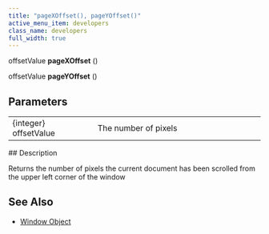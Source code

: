 ```yaml
---
title: "pageXOffset(), pageYOffset()"
active_menu_item: developers
class_name: developers
full_width: true
---
```



offsetValue **pageXOffset** ()

offsetValue **pageYOffset** ()

## Parameters

<table>
<tr>
<td width="193">
{integer} offsetValue

</td>
<td width="17">
</td>
<td width="670">
The number of pixels

</td>
</tr>
</table>
## Description

Returns the number of pixels the current document has been scrolled from the upper left corner of the window

## See Also

 - [Window Object](window-object.htm)

